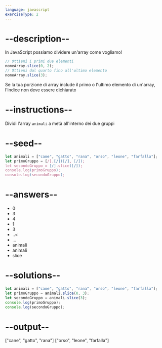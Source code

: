 ```yaml
---
language: javascript
exerciseType: 2
---
```


# --description--

In JavaScript possiamo dividere un'array come vogliamo!
```javascript
// Ottieni i primi due elementi
nomeArray.slice(0, 2);
// Ottieni dal quarto fino all'ultimo elemento
nomeArray.slice(3);
```
Se la tua porzione di array include il primo o l'ultimo elemento di un'array, l'indice non deve essere dichiarato

# --instructions--

Dividi l'array `animali` a metà all'interno dei due gruppi

# --seed--

```javascript
let animali = ["cane", "gatto", "rana", "orso", "leone", "farfalla"];
let primoGruppo = [/].[/]([/], [/]);
let secondoGruppo = [/].slice([/]);
console.log(primoGruppo);
console.log(secondoGruppo);
```

# --answers--

- 0
- 3
- 4
- 1
- 3
- ..<
- ...
- animali
- animali
- slice

# --solutions--

```javascript
let animali = ["cane", "gatto", "rana", "orso", "leone", "farfalla"];
let primoGruppo = animali.slice(0, 3);
let secondoGruppo = animali.slice(3);
console.log(primoGruppo);
console.log(secondoGruppo);
```

# --output--

["cane", "gatto", "rana"]
["orso", "leone", "farfalla"]
